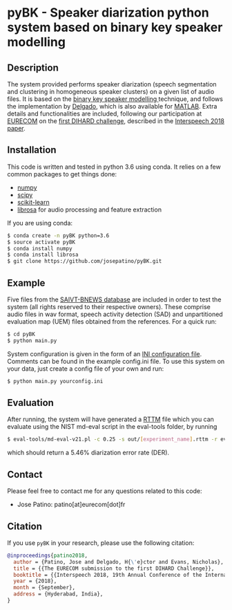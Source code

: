 # pyBK - Speaker diarization python system based on binary key speaker modelling

## Description

The system provided performs speaker diarization (speech segmentation and clustering in homogeneous speaker clusters) on a given list of audio files. It is based on the [binary key speaker modelling ](https://www.isca-speech.org/archive/archive_papers/interspeech_2010/i10_2118.pdf) technique, and follows the implementation by [Delgado](https://ieeexplore.ieee.org/document/7268861), which is also available for [MATLAB](https://github.com/h-delgado/binary-key-diarizer). Extra details and functionalities are included, following our participation at [EURECOM](http://audio.eurecom.fr/) on the [first DIHARD challenge](https://coml.lscp.ens.fr/dihard/2018/index.html), described in the [Interspeech 2018 paper](https://www.isca-speech.org/archive/Interspeech_2018/pdfs/2172.pdf).

## Installation
This code is written and tested in python 3.6 using conda. It relies on a few common packages to get things done:
* [numpy](https://www.numpy.org/)
* [scipy](https://www.scipy.org/)
* [scikit-learn](https://scikit-learn.org/)
* [librosa](https://librosa.github.io/) for audio processing and feature extraction

If you are using conda:
```bash
$ conda create -n pyBK python=3.6
$ source activate pyBK
$ conda install numpy
$ conda install librosa
$ git clone https://github.com/josepatino/pyBK.git
```

## Example

Five files from the [SAIVT-BNEWS database](https://research.qut.edu.au/saivt/databases/saivt-bnews/) are included in order to test the system (all rights reserved to their respective owners).  These comprise audio files in wav format, speech activity detection (SAD) and unpartitioned evaluation map (UEM) files obtained from the references. For a quick run:
```bash
$ cd pyBK
$ python main.py
```
System configuration is given in the form of an [INI configuration file](https://docs.python.org/3/library/configparser.html). Comments can be found in the example config.ini file. To use this system on your data, just create a config file of your own and run:
```bash
$ python main.py yourconfig.ini
```
## Evaluation
After running, the system will have generated a [RTTM](https://github.com/nryant/dscore#rttm) file which you can evaluate using the NIST md-eval script in the eval-tools folder, by running
```bash
$ eval-tools/md-eval-v21.pl -c 0.25 -s out/[experiment_name].rttm -r eval-tools/reference.rttm
``` 
which should return a 5.46% diarization error rate (DER).

## Contact

Please feel free to contact me for any questions related to this code:
- Jose Patino:       patino[at]eurecom[dot]fr

## Citation

If you use `pyBK` in your research, please use the following citation:

```bibtex
@inproceedings{patino2018,
  author = {Patino, Jose and Delgado, H{\'e}ctor and Evans, Nicholas},
  title = {{The EURECOM submission to the first DIHARD Challenge}},
  booktitle = {{Interspeech 2018, 19th Annual Conference of the International Speech Communication Association}},
  year = {2018},
  month = {September},
  address = {Hyderabad, India},
}
```
